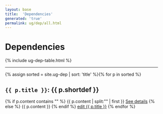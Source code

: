 ```yaml
---
layout: base
title:  'Dependencies'
generated: 'true'
permalink: ug/dep/all.html
---
```


# Dependencies

{% include ug-dep-table.html %}

----------

{% assign sorted = site.ug-dep | sort: 'title' %}{% for p in sorted %}
<a id="al-ug-dep/{{ p.title }}" class="al-dest"/>
<h2><code>{{ p.title }}</code>: {{ p.shortdef }}</h2>
{% if p.content contains "<!--details-->" %}    
{{ p.content | split:"<!--details-->" | first }}
<a href="{{ p.title }}" class="al-doc">See details</a>
{% else %}
{{ p.content }}
{% endif %}
<a href="{{ site.git_edit }}/{% if p.collection %}{{ p.relative_path }}{% else %}{{ p.path }}{% endif %}" target="#">edit {{ p.title }}</a>
{% endfor %}
